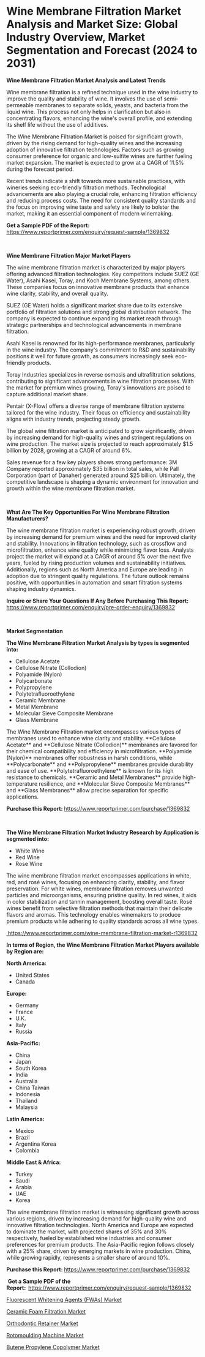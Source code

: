 <p><h1>Wine Membrane Filtration Market Analysis and Market Size: Global Industry Overview, Market Segmentation and Forecast (2024 to 2031)</h1></p><p><strong>Wine Membrane Filtration Market Analysis and Latest Trends</strong></p>
<p><p>Wine membrane filtration is a refined technique used in the wine industry to improve the quality and stability of wine. It involves the use of semi-permeable membranes to separate solids, yeasts, and bacteria from the liquid wine. This process not only helps in clarification but also in concentrating flavors, enhancing the wine's overall profile, and extending its shelf life without the use of additives.</p><p>The Wine Membrane Filtration Market is poised for significant growth, driven by the rising demand for high-quality wines and the increasing adoption of innovative filtration technologies. Factors such as growing consumer preference for organic and low-sulfite wines are further fueling market expansion. The market is expected to grow at a CAGR of 11.5% during the forecast period. </p><p>Recent trends indicate a shift towards more sustainable practices, with wineries seeking eco-friendly filtration methods. Technological advancements are also playing a crucial role, enhancing filtration efficiency and reducing process costs. The need for consistent quality standards and the focus on improving wine taste and safety are likely to bolster the market, making it an essential component of modern winemaking.</p></p>
<p><strong>Get a Sample PDF of the Report:&nbsp;</strong> <a href="https://www.reportprimer.com/enquiry/request-sample/1369832">https://www.reportprimer.com/enquiry/request-sample/1369832</a></p>
<p>&nbsp;</p>
<p><strong>Wine Membrane Filtration Major Market Players</strong></p>
<p><p>The wine membrane filtration market is characterized by major players offering advanced filtration technologies. Key competitors include SUEZ (GE Water), Asahi Kasei, Toray, and Koch Membrane Systems, among others. These companies focus on innovative membrane products that enhance wine clarity, stability, and overall quality.</p><p>SUEZ (GE Water) holds a significant market share due to its extensive portfolio of filtration solutions and strong global distribution network. The company is expected to continue expanding its market reach through strategic partnerships and technological advancements in membrane filtration.</p><p>Asahi Kasei is renowned for its high-performance membranes, particularly in the wine industry. The company's commitment to R&D and sustainability positions it well for future growth, as consumers increasingly seek eco-friendly products. </p><p>Toray Industries specializes in reverse osmosis and ultrafiltration solutions, contributing to significant advancements in wine filtration processes. With the market for premium wines growing, Toray's innovations are poised to capture additional market share.</p><p>Pentair (X-Flow) offers a diverse range of membrane filtration systems tailored for the wine industry. Their focus on efficiency and sustainability aligns with industry trends, projecting steady growth.</p><p>The global wine filtration market is anticipated to grow significantly, driven by increasing demand for high-quality wines and stringent regulations on wine production. The market size is projected to reach approximately $1.5 billion by 2028, growing at a CAGR of around 6%.</p><p>Sales revenue for a few key players shows strong performance: 3M Company reported approximately $35 billion in total sales, while Pall Corporation (part of Danaher) generated around $25 billion. Ultimately, the competitive landscape is shaping a dynamic environment for innovation and growth within the wine membrane filtration market.</p></p>
<p>&nbsp;</p>
<p><strong>What Are The Key Opportunities For Wine Membrane Filtration Manufacturers?</strong></p>
<p><p>The wine membrane filtration market is experiencing robust growth, driven by increasing demand for premium wines and the need for improved clarity and stability. Innovations in filtration technology, such as crossflow and microfiltration, enhance wine quality while minimizing flavor loss. Analysts project the market will expand at a CAGR of around 5% over the next five years, fueled by rising production volumes and sustainability initiatives. Additionally, regions such as North America and Europe are leading in adoption due to stringent quality regulations. The future outlook remains positive, with opportunities in automation and smart filtration systems shaping industry dynamics.</p></p>
<p><strong>Inquire or Share Your Questions If Any Before Purchasing This Report:</strong> <a href="https://www.reportprimer.com/enquiry/pre-order-enquiry/1369832">https://www.reportprimer.com/enquiry/pre-order-enquiry/1369832</a></p>
<p>&nbsp;</p>
<p><strong>Market Segmentation</strong></p>
<p><strong>The Wine Membrane Filtration Market Analysis by types is segmented into:</strong></p>
<p><ul><li>Cellulose Acetate</li><li>Cellulose Nitrate (Collodion)</li><li>Polyamide (Nylon)</li><li>Polycarbonate</li><li>Polypropylene</li><li>Polytetrafluoroethylene</li><li>Ceramic Membrane</li><li>Metal Membrane</li><li>Molecular Sieve Composite Membrane</li><li>Glass Membrane</li></ul></p>
<p><p>The Wine Membrane Filtration market encompasses various types of membranes used to enhance wine clarity and stability. **Cellulose Acetate** and **Cellulose Nitrate (Collodion)** membranes are favored for their chemical compatibility and efficiency in microfiltration. **Polyamide (Nylon)** membranes offer robustness in harsh conditions, while **Polycarbonate** and **Polypropylene** membranes provide durability and ease of use. **Polytetrafluoroethylene** is known for its high resistance to chemicals. **Ceramic and Metal Membranes** provide high-temperature resilience, and **Molecular Sieve Composite Membranes** and **Glass Membranes** allow precise separation for specific applications.</p></p>
<p><strong>Purchase this Report:&nbsp;</strong><a href="https://www.reportprimer.com/purchase/1369832">https://www.reportprimer.com/purchase/1369832</a></p>
<p>&nbsp;</p>
<p><strong>The Wine Membrane Filtration Market Industry Research by Application is segmented into:</strong></p>
<p><ul><li>White Wine</li><li>Red Wine</li><li>Rose Wine</li></ul></p>
<p><p>The wine membrane filtration market encompasses applications in white, red, and rosé wines, focusing on enhancing clarity, stability, and flavor preservation. For white wines, membrane filtration removes unwanted particles and microorganisms, ensuring pristine quality. In red wines, it aids in color stabilization and tannin management, boosting overall taste. Rosé wines benefit from selective filtration methods that maintain their delicate flavors and aromas. This technology enables winemakers to produce premium products while adhering to quality standards across all wine types.</p></p>
<p><a href="https://www.reportprimer.com/wine-membrane-filtration-market-r1369832">&nbsp;https://www.reportprimer.com/wine-membrane-filtration-market-r1369832</a></p>
<p><strong>In terms of Region, the Wine Membrane Filtration Market Players available by Region are:</strong></p>
<p>
    <p> <strong> North America: </strong>
        <ul>
            <li>United States</li>
            <li>Canada</li>
        </ul>
        </p> 
    <p> <strong> Europe: </strong>
        <ul>
            <li>Germany</li>
            <li>France</li>
            <li>U.K.</li>
            <li>Italy</li>
            <li>Russia</li>
        </ul>
        </p> 
    <p> <strong> Asia-Pacific: </strong>
        <ul>
            <li>China</li>
            <li>Japan</li>
            <li>South Korea</li>
            <li>India</li>
            <li>Australia</li>
            <li>China Taiwan</li>
            <li>Indonesia</li>
            <li>Thailand</li>
            <li>Malaysia</li>
        </ul>
        </p> 
    <p> <strong> Latin America: </strong>
        <ul>
            <li>Mexico</li>
            <li>Brazil</li>
            <li>Argentina Korea</li>
            <li>Colombia</li>
        </ul>
        </p> 
    <p> <strong> Middle East & Africa: </strong>
        <ul>
            <li>Turkey</li>
            <li>Saudi</li>
            <li>Arabia</li>
            <li>UAE</li>
            <li>Korea</li>
        </ul>
    </p>
    </p>
<p><p>The wine membrane filtration market is witnessing significant growth across various regions, driven by increasing demand for high-quality wine and innovative filtration technologies. North America and Europe are expected to dominate the market, with projected shares of 35% and 30% respectively, fueled by established wine industries and consumer preferences for premium products. The Asia-Pacific region follows closely with a 25% share, driven by emerging markets in wine production. China, while growing rapidly, represents a smaller share of around 10%.</p></p>
<p><strong>Purchase this Report: </strong><a href="https://www.reportprimer.com/purchase/1369832">https://www.reportprimer.com/purchase/1369832</a></p>
<p>&nbsp;<strong>Get a Sample PDF of the Report:&nbsp;&nbsp;</strong><a href="https://www.reportprimer.com/enquiry/request-sample/1369832">https://www.reportprimer.com/enquiry/request-sample/1369832</a></p>
<p><strong></strong></p>
<p><p><a href="https://issuu.com/reportprime-2/docs/fluorescent-whitening-agents-fwas-m_05646ce8f74dec">Fluorescent Whitening Agents (FWAs) Market</a></p><p><a href="https://issuu.com/reportprime-2/docs/ceramic-foam-filtration-market-size_eba13764c92aa2">Ceramic Foam Filtration Market</a></p><p><a href="https://www.linkedin.com/pulse/how-regional-markets-adapting-orthodontic-retainer-market-innovations-qbcgc">Orthodontic Retainer Market</a></p><p><a href="https://medium.com/@natkinneij6j/global-rotomoulding-machine-industry-research-report-competitive-landscape-market-size-regional-7497c1a49129?postPublishedType=repub">Rotomoulding Machine Market</a></p><p><a href="https://github.com/nathandecarvalho/Market-Research-Report-List-5/blob/main/butene-propylene-copolymer-market.md">Butene Propylene Copolymer Market</a></p></p>